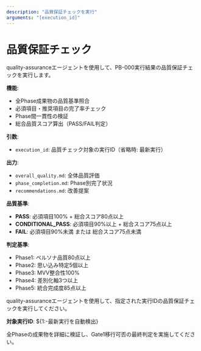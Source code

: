 ```yaml
---
description: "品質保証チェックを実行"
arguments: "[execution_id]"
---
```


# 品質保証チェック

quality-assuranceエージェントを使用して、PB-000実行結果の品質保証チェックを実行します。

**機能**:
- 全Phase成果物の品質基準照合
- 必須項目・推奨項目の完了率チェック
- Phase間一貫性の検証
- 総合品質スコア算出（PASS/FAIL判定）

**引数**:
- `execution_id`: 品質チェック対象の実行ID（省略時: 最新実行）

**出力**:
- `overall_quality.md`: 全体品質評価
- `phase_completion.md`: Phase別完了状況
- `recommendations.md`: 改善提案

**品質基準**:
- **PASS**: 必須項目100% + 総合スコア80点以上
- **CONDITIONAL_PASS**: 必須項目90%以上 + 総合スコア75点以上
- **FAIL**: 必須項目90%未満 または 総合スコア75点未満

**判定基準**:
- Phase1: ペルソナ品質80点以上
- Phase2: 思い込み特定5個以上
- Phase3: MVV整合性100%
- Phase4: 差別化軸3つ以上
- Phase5: 統合完成度85点以上

quality-assuranceエージェントを使用して、指定された実行IDの品質保証チェックを実行してください。

**対象実行ID**: ${1:-最新実行を自動検出}

全Phaseの成果物を詳細に検証し、Gate1移行可否の最終判定を実施してください。